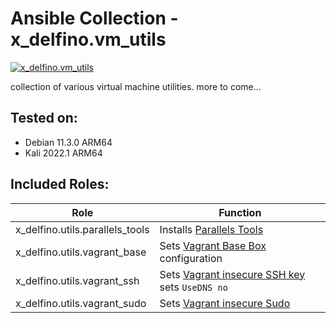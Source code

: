 # Ansible Collection - x\_delfino.vm\_utils

[![x\_delfino.vm\_utils](https://img.shields.io/badge/dynamic/json?color=blueviolet&label=galaxy&prefix=v&query=%24.latest_version.version&url=https%3A%2F%2Fgalaxy.ansible.com%2Fapi%2Fv2%2Fcollections%2Fx_delfino%2Fvm_utils%2F)](https://galaxy.ansible.com/x_delfino/vm_utils)

collection of various virtual machine utilities. more to come...

## Tested on:
- Debian 11.3.0 ARM64
- Kali 2022.1 ARM64

## Included Roles:

| Role | Function |
|------|----------|
| x\_delfino.utils.parallels\_tools| Installs [Parallels Tools](https://kb.parallels.com/115835) |
| x\_delfino.utils.vagrant\_base| Sets [Vagrant Base Box](https://www.vagrantup.com/docs/boxes/base) configuration |
| x\_delfino.utils.vagrant\_ssh| Sets [Vagrant insecure SSH key](https://github.com/hashicorp/vagrant/tree/master/keys) sets `UseDNS no` |
| x\_delfino.utils.vagrant\_sudo| Sets [Vagrant insecure Sudo](https://www.vagrantup.com/docs/boxes/base) |
